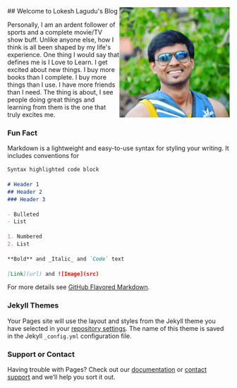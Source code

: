 <div style="float:right"><img alt="avatar" src="https://raw.githubusercontent.com/lokeshlagudu/lokeshlagudu.github.io/master/images/IMG_1608.JPG" width="250" height="250" ></div>
## Welcome to Lokesh Lagudu's Blog

Personally, I am an ardent follower of sports and a complete movie/TV show buff. Unlike anyone else, how I think is all been shaped by my life's experience. One thing I would say that defines me is I Love to Learn. I get excited about new things. I buy more books than I complete. I buy more things than I use. I have more friends than I need. The thing is about, I see people doing great things and learning from them is the one that truly excites me.

### Fun Fact

Markdown is a lightweight and easy-to-use syntax for styling your writing. It includes conventions for

```markdown
Syntax highlighted code block

# Header 1
## Header 2
### Header 3

- Bulleted
- List

1. Numbered
2. List

**Bold** and _Italic_ and `Code` text

[Link](url) and ![Image](src)
```

For more details see [GitHub Flavored Markdown](https://guides.github.com/features/mastering-markdown/).

### Jekyll Themes

Your Pages site will use the layout and styles from the Jekyll theme you have selected in your [repository settings](https://github.com/lokeshlagudu/lokeshlagudu.github.io/settings). The name of this theme is saved in the Jekyll `_config.yml` configuration file.

### Support or Contact

Having trouble with Pages? Check out our [documentation](https://help.github.com/categories/github-pages-basics/) or [contact support](https://github.com/contact) and we’ll help you sort it out.

